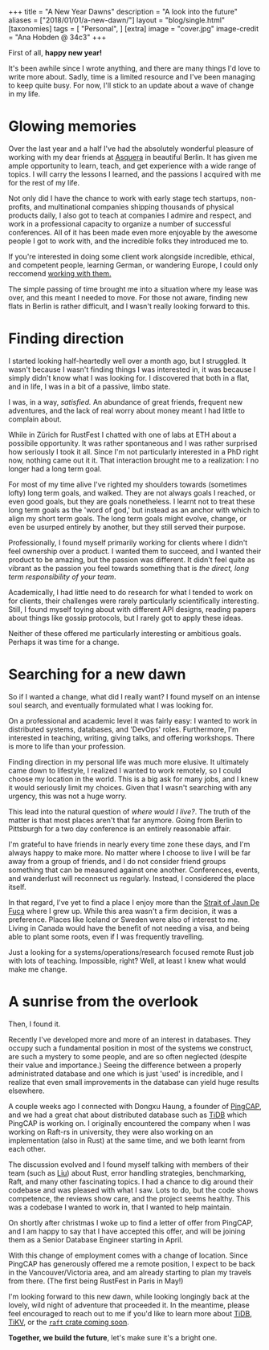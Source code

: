 +++
title = "A New Year Dawns"
description = "A look into the future"
aliases = ["2018/01/01/a-new-dawn/"]
layout = "blog/single.html"
[taxonomies]
tags = [
    "Personal",
]
[extra]
image = "cover.jpg"
image-credit = "Ana Hobden @ 34c3"
+++

First of all, **happy new year!**

It's been awhile since I wrote anything, and there are many things I'd love to write more about. Sadly, time is a limited resource and I've been managing to keep quite busy. For now, I'll stick to an update about a wave of change in my life.

<!-- more -->

# Glowing memories

Over the last year and a half I've had the absolutely wonderful pleasure of working with my dear friends at [Asquera](http://asquera.de/) in beautiful Berlin. It has given me ample opportunity to learn, teach, and get experience with a wide range of topics. I will carry the lessons I learned, and the passions I acquired with me for the rest of my life.

Not only did I have the chance to work with early stage tech startups, non-profits, and multinational companies shipping thousands of physical products daily, I also got to teach at companies I admire and respect, and work in a professional capacity to organize a number of successful conferences. All of it has been made even more enjoyable by the awesome people I got to work with, and the incredible folks they introduced me to.

If you're interested in doing some client work alongside incredible, ethical, and competent people, learning German, or wandering Europe, I could only reccomend [working with them.](http://asquera.de/blog/2017-01-16/open-senior-position/)

The simple passing of time brought me into a situation where my lease was over, and this meant I needed to move. For those not aware, finding new flats in Berlin is rather difficult, and I wasn't really looking forward to this.

# Finding direction

I started looking half-heartedly well over a month ago, but I struggled. It wasn't because I wasn't finding things I was interested in, it was because I simply didn't know what I was looking for. I discovered that both in a flat, and in life, I was in a bit of a passive, limbo state. 

I was, in a way, *satisfied.* An abundance of great friends, frequent new adventures, and the lack of real worry about money meant I had little to complain about.

While in Zürich for RustFest I chatted with one of labs at ETH about a possibile opportunity. It was rather spontaneous and I was rather surprised how seriously I took it all. Since I'm not particularly interested in a PhD right now, nothing came out it it. That interaction brought me to a realization: I no longer had a long term goal.

For most of my time alive I've righted my shoulders towards (sometimes lofty) long term goals, and walked. They are not always goals I reached, or even good goals, but they are goals nonetheless. I learnt not to treat these long term goals as the 'word of god,' but instead as an anchor with which to align my short term goals. The long term goals might evolve, change, or even be usurped entirely by another, but they still served their purpose.

Professionally, I found myself primarily working for clients where I didn't feel ownership over a product. I wanted them to succeed, and I wanted their product to be amazing, but the passion was different. It didn't feel quite as vibrant as the passion you feel towards something that is *the direct, long term responsibility of your team*.

Academically, I had little need to do research for what I tended to work on for clients, their challenges were rarely particularly scientifically interesting. Still, I found myself toying about with different API designs, reading papers about things like gossip protocols, but I rarely got to apply these ideas.

Neither of these offered me particularly interesting or ambitious goals. Perhaps it was time for a change.

# Searching for a new dawn

So if I wanted a change, what did I really want? I found myself on an intense soul search, and eventually formulated what I was looking for.

On a professional and academic level it was fairly easy: I wanted to work in distributed systems, databases, and 'DevOps' roles. Furthermore, I'm interested in teaching, writing, giving talks, and offering workshops. There is more to life than your profession.

Finding direction in my personal life was much more elusive. It ultimately came down to lifestyle, I realized I wanted to work remotely, so I could choose my location in the world. This is a big ask for many jobs, and I knew it would seriously limit my choices. Given that I wasn't searching with any urgency, this was not a huge worry.

This lead into the natural question of *where would I live?*. The truth of the matter is that most places aren't that far anymore. Going from Berlin to Pittsburgh for a two day conference is an entirely reasonable affair.

I'm grateful to have friends in nearly every time zone these days, and I'm always happy to make more. No matter where I choose to live I will be far away from a group of friends, and I do not consider friend groups something that can be measured against one another. Conferences, events, and wanderlust will reconnect us regularly. Instead, I considered the place itself.

In that regard, I've yet to find a place I enjoy more than the [Strait of Jaun De Fuca](https://en.wikipedia.org/wiki/Strait_of_Juan_de_Fuca) where I grew up. While this area wasn't a firm decision, it was a preference. Places like Iceland or Sweden were also of interest to me. Living in Canada would have the benefit of not needing a visa, and being able to plant some roots, even if I was frequently travelling.

Just a looking for a systems/operations/research focused remote Rust job with lots of teaching. Impossible, right? Well, at least I knew what would make me change.

# A sunrise from the overlook

Then, I found it.

Recently I've developed more and more of an interest in databases. They occupy such a fundamental position in most of the systems we construct, are such a mystery to some people, and are so often neglected (despite their value and importance.) Seeing the difference between a properly administrated database and one which is just 'used' is incredible, and I realize that even small improvements in the database can yield huge results elsewhere.

A couple weeks ago I connected with Dongxu Haung, a founder of [PingCAP](http://pingcap.com/), and we had a great chat about distributed database such as [TiDB](https://github.com/pingcap/tidb) which PingCAP is working on. I originally encountered the company when I was working on Raft-rs in university, they were also working on an implementation (also in Rust) at the same time, and we both learnt from each other.

The discussion evolved and I found myself talking with members of their team (such as [Liu](https://twitter.com/siddontang)) about Rust, error handling strategies, benchmarking, Raft, and many other fascinating topics. I had a chance to dig around their codebase and was pleased with what I saw. Lots to do, but the code shows competence, the reviews show care, and the project seems healthy. This was a codebase I wanted to work in, that I wanted to help maintain.

On shortly after christmas I woke up to find a letter of offer from PingCAP, and I am happy to say that I have accepted this offer, and will be joining them as a Senior Database Engineer starting in April.

With this change of employment comes with a change of location. Since PingCAP has generously offered me a remote position, I expect to be back in the Vancouver/Victoria area, and am already starting to plan my travels from there. (The first being RustFest in Paris in May!)

I'm looking forward to this new dawn, while looking longingly back at the lovely, wild night of adventure that proceeded it. In the meantime, please feel encouraged to reach out to me if you'd like to learn more about [TiDB](https://github.com/pingcap/tidb), [TiKV](https://github.com/pingcap/tikv), or the [`raft` crate coming soon](https://github.com/pingcap/raft-rs).

**Together, we build the future**, let's make sure it's a bright one.

